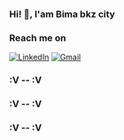 ### Hi! 👋, I'am Bima bkz city

### Reach me on
[![LinkedIn](https://img.shields.io/badge/LinkedIn-2CA5E0?style=for-the-badge&logo=telegram&logoColor=white)](https://linkedin.com/in/bimabk/)
[![Gmail](https://img.shields.io/badge/Gmail-D14836?style=for-the-badge&logo=gmail&logoColor=white)](mailto:bima.bagaskhoro@gmail.com)

### :V -- :V
### :V -- :V
### :V -- :V

